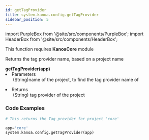 ```yaml
---
id: getTagProvider
title: system.kanoa.config.getTagProvider
sidebar_position: 5
---
```

import PurpleBox from '@site/src/components/PurpleBox';
import HeaderBox from '@site/src/components/HeaderBox';

<PurpleBox>This function requires <b>KanoaCore</b> module</PurpleBox>

<HeaderBox header="Description">Returns the tag provider name, based on a project name</HeaderBox>

<HeaderBox header="Syntax">
    <b>getTagProvider(app)</b>
    <li> Parameters <br />
        <ul> (String)name of the project, to find the tag provider name of </ul>
    </li>
    <li> Returns <br />
        <ul> (String) tag provider of the project </ul>
    </li>
</HeaderBox>

### Code Examples

```py
# This returns the Tag provider for project 'core'

app='core'
system.kanoa.config.getTagProvider(app)
```
